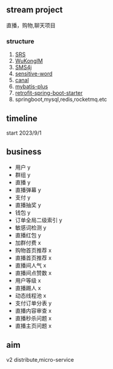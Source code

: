 ## stream project
直播，购物,聊天项目
### structure
1. [SRS](https://github.com/ossrs/srs)
2. [WuKongIM](https://github.com/WuKongIM/WuKongIM)
3. [SMS4j](https://github.com/dromara/SMS4J)
4. [sensitive-word](https://github.com/houbb/sensitive-word)
5. [canal](https://github.com/alibaba/canal)
6. [mybatis-plus](https://github.com/baomidou/mybatis-plus)
7. [retrofit-spring-boot-starter](https://github.com/LianjiaTech/retrofit-spring-boot-starter)
8. springboot,mysql,redis,rocketmq.etc
## timeline
start 2023/9/1

## business
- 用户 y 
- 群组 y
- 直播 y
- 直播弹幕 y
- 支付 y
- 直播抽奖 y
- 钱包 y
- 订单全局二级索引 y
- 敏感词检测 y
- 直播红包 y
- 加群付费 x
- 购物首页推荐 x
- 直播首页推荐 x
- 直播间人气 x
- 直播间点赞数 x
- 用户等级 x
- 直播踢人 x
- 动态线程池 x
- 支付订单分表 y
- 直播内容审查 x
- 直播秒杀问题 x
- 直播主页问题 x

## aim
v2 distribute,micro-service